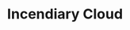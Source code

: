 ---
title: "Incendiary Cloud"
index: "incendiary-cloud"
permalink: /spells/incendiary-cloud/
tags:
  - Spell
  - 8th Level
  - Conjuration
  - Damage
  - Fire
available_for:
  - Sorcerer
  - Wizard
level: "8th Level"
school: "Conjuration"
range: "150 ft"
area: "20 ft"
shape: "Sphere"
comp:
  - V
  - S
duration: "1 Minute"
concentration: true
attack: "DEX Save"
effect: "Fire"
description: |
  A swirling cloud of smoke shot through with white-hot embers appears in a 20-foot-radius sphere centered on a point within range. The cloud spreads around corners and is heavily obscured. It lasts for the duration or until a wind of moderate or greater speed (at least 10 miles per hour) disperses it.

  When the cloud appears, each creature in it must make a dexterity saving throw. A creature takes 10d8 fire damage on a failed save, or half as much damage on a successful one. A creature must also make this saving throw when it enters the spell's area for the first time on a turn or ends its turn there.

  The cloud moves 10 feet directly away from you in a direction that you choose at the start of each of your turns.
excerpt: "A swirling cloud of smoke shot through with white-hot embers appears in a 20-foot-radius sphere centered on a point within range."
source: "Basic Rules"
---